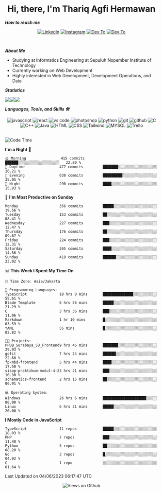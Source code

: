 <div align="center">
  <h1>Hi, there, I'm Thariq Agfi Hermawan</h1>
</div>


***How to reach me***
<p align='center'>
   <a href="https://www.linkedin.com/in/thariqagfihermawan" target="_blank"><img src="https://img.shields.io/badge/LinkedIn-0077B5?style=for-the-badge&logo=linkedin&logoColor=white" alt="LinkedIn"></a>
   <a href="https://www.instagram.com/thoriqagfi" target="_blank"><img src="https://img.shields.io/badge/Instagram-E4405F?style=for-the-badge&logo=instagram&logoColor=white" alt="Instagram"></a>
   <a href="https://medium.com/@thoriq.aghfi60" target="_blank"><img src="https://img.shields.io/badge/Medium-12100E?style=for-the-badge&logo=medium&logoColor=white" alt="Dev To"></a>
   <a href="https://linktr.ee/thoriqagfi" target="_blank"><img src="https://img.shields.io/badge/linktree-1de9b6?style=for-the-badge&logo=linktree&logoColor=white" alt="Dev To"></a>
</p>

<br>

***About Me***
- Studying at Informatics Engineering at Sepuluh Nopember Institute of Technology
- Currently working on Web Development
- Highly interested in Web Development, Development Operations, and Data

***Statistics***

<!-- [![GitHub Streak](http://github-readme-streak-stats.herokuapp.com?user=thoriqagfi&theme=dark)](https://git.io/streak-stats) -->

<div align="center">
  <div style="display: flex;">
    <img src="http://github-readme-streak-stats.herokuapp.com?user=thoriqagfi&theme=chartreuse-dark"/>
    <img src="https://github-readme-stats.vercel.app/api/top-langs/?username=thoriqagfi&layout=compact&&theme=chartreuse-dark&langs_count=8)](https://github.com/thoriqagfi"/>
    <img src="https://github-readme-stats.vercel.app/api?username=thoriqagfi&show_icons=true&theme=chartreuse-dark"/>
  </div>
</div>

<!-- [![Top Langs](https://github-readme-stats.vercel.app/api/top-langs/?username=thoriqagfi&layout=compact&&theme=chartreuse-dark&langs_count=8)](https://github.com/thoriqagfi)
< ![Agfi's GitHub stats](https://github-readme-stats.vercel.app/api?username=thoriqagfi&show_icons=true&theme=chartreuse-dark) -->

***Languages, Tools, and Skills 🛠***

  <div align="center">
    <img src="https://img.shields.io/badge/JavaScript-F7DF1E?style=for-the-badge&logo=javascript&logoColor=black" alt="javascript" />
    <img src="https://img.shields.io/badge/React-61DAFB?style=for-the-badge&logo=react&logoColor=black" alt="react" />
    <img src="https://img.shields.io/badge/vs%20code-007ACC?style=for-the-badge&logo=visual%20studio%20code&logoColor=white" alt="vs code" />
    <img src="https://img.shields.io/badge/adobe%20photoshop-31A8FF?style=for-the-badge&logo=adobe%20photoshop&logoColor=white" alt="photoshop" />
    <img src="https://img.shields.io/badge/python-3776AB?style=for-the-badge&logo=python&logoColor=white" alt="python" />
    <img src="https://img.shields.io/badge/Git-F05032?style=for-the-badge&logo=git&logoColor=white" alt="git" />
    <img src="https://img.shields.io/badge/GitHub-100000?style=for-the-badge&logo=github&logoColor=white" alt="github" />
    <img src="https://img.shields.io/badge/c-%2300599C.svg?style=for-the-badge&logo=c&logoColor=white" alt="C" />
    <img src="https://img.shields.io/badge/c++-%2300599C.svg?style=for-the-badge&logo=c%2B%2B&logoColor=white" alt="C++" />
    <img src="https://img.shields.io/badge/Java-ED8B00?style=for-the-badge&logo=java&logoColor=white" alt="Java"/>
    <img src="https://img.shields.io/badge/HTML5-E34F26?style=for-the-badge&logo=html5&logoColor=white" alt="HTML" />
    <img src="https://img.shields.io/badge/CSS-239120?&style=for-the-badge&logo=css3&logoColor=white" alt ="CSS" />
    <img src="https://img.shields.io/badge/tailwindcss-%2338B2AC.svg?style=for-the-badge&logo=tailwind-css&logoColor=white" alt="Tailwind" />
    <img src="https://img.shields.io/badge/MySQL-00000F?style=for-the-badge&logo=mysql&logoColor=white" alt="MYSQL" />
    <img src="https://img.shields.io/badge/Trello-%23026AA7.svg?style=for-the-badge&logo=Trello&logoColor=white" alt="Trello" />
  </div><br>

<!--START_SECTION:waka-->
![Code Time](http://img.shields.io/badge/Code%20Time-446%20hrs%2029%20mins-blue)

**I'm a Night 🦉** 

```text
🌞 Morning                415 commits         ██████░░░░░░░░░░░░░░░░░░░   22.80 % 
🌆 Daytime                477 commits         ███████░░░░░░░░░░░░░░░░░░   26.21 % 
🌃 Evening                638 commits         █████████░░░░░░░░░░░░░░░░   35.05 % 
🌙 Night                  290 commits         ████░░░░░░░░░░░░░░░░░░░░░   15.93 % 
```
📅 **I'm Most Productive on Sunday** 

```text
Monday                   356 commits         █████░░░░░░░░░░░░░░░░░░░░   19.56 % 
Tuesday                  153 commits         ██░░░░░░░░░░░░░░░░░░░░░░░   08.41 % 
Wednesday                227 commits         ███░░░░░░░░░░░░░░░░░░░░░░   12.47 % 
Thursday                 176 commits         ██░░░░░░░░░░░░░░░░░░░░░░░   09.67 % 
Friday                   224 commits         ███░░░░░░░░░░░░░░░░░░░░░░   12.31 % 
Saturday                 265 commits         ████░░░░░░░░░░░░░░░░░░░░░   14.56 % 
Sunday                   419 commits         ██████░░░░░░░░░░░░░░░░░░░   23.02 % 
```


📊 **This Week I Spent My Time On** 

```text
🕑︎ Time Zone: Asia/Jakarta

💬 Programming Languages: 
TypeScript               18 hrs 8 mins       ██████████████░░░░░░░░░░░   55.61 % 
Blade Template           6 hrs 56 mins       █████░░░░░░░░░░░░░░░░░░░░   21.29 % 
C                        3 hrs 36 mins       ███░░░░░░░░░░░░░░░░░░░░░░   11.06 % 
Markdown                 1 hr 10 mins        █░░░░░░░░░░░░░░░░░░░░░░░░   03.59 % 
YAML                     55 mins             █░░░░░░░░░░░░░░░░░░░░░░░░   02.82 % 

🐱‍💻 Projects: 
PPDB_Surabaya_SD_Frontend9 hrs 46 mins       ███████░░░░░░░░░░░░░░░░░░   29.93 % 
gofit                    7 hrs 24 mins       ██████░░░░░░░░░░░░░░░░░░░   22.68 % 
fp-mbd-frontend          5 hrs 44 mins       ████░░░░░░░░░░░░░░░░░░░░░   17.58 % 
sisop-praktikum-modul-4-23 hrs 21 mins       ███░░░░░░░░░░░░░░░░░░░░░░   10.30 % 
schematics-frontend      2 hrs 15 mins       ██░░░░░░░░░░░░░░░░░░░░░░░   06.91 % 

💻 Operating System: 
Windows                  26 hrs 6 mins       ████████████████████░░░░░   80.00 % 
Linux                    6 hrs 31 mins       █████░░░░░░░░░░░░░░░░░░░░   20.00 % 
```

**I Mostly Code in JavaScript** 

```text
TypeScript               11 repos            █████░░░░░░░░░░░░░░░░░░░░   18.03 % 
PHP                      7 repos             ███░░░░░░░░░░░░░░░░░░░░░░   11.48 % 
Python                   5 repos             ██░░░░░░░░░░░░░░░░░░░░░░░   08.20 % 
Go                       3 repos             █░░░░░░░░░░░░░░░░░░░░░░░░   04.92 % 
C                        1 repo              ░░░░░░░░░░░░░░░░░░░░░░░░░   01.64 % 
```




 Last Updated on 04/06/2023 06:17:47 UTC
<!--END_SECTION:waka-->

<div align="center">
<img src="https://komarev.com/ghpvc/?username=thoriqagfi&color=blue" alt="Views on Github" />
</div>
